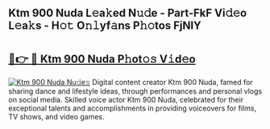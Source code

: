 ## Ktm 900 Nuda L𝚎a𝚔ed N𝚞𝚍e - Part-FkF Vi𝚍𝚎o L𝚎a𝚔s - H𝚘𝚝 O𝚗𝚕yf𝚊ns P𝚑𝚘tos FjNlY

# <h2><a href="http://kf5v8fj.oniu.top/?m=Ktm+900+Nuda">🔗👉 🔴 Ktm 900 Nuda P𝚑ot𝚘𝚜 V𝚒d𝚎o</a></h2>

[![Ktm 900 Nuda Nu𝚍e𝚜](https://i.imgur.com/0qMVB7G.gif)](http://kf5v8fj.oniu.top/?m=Ktm+900+Nuda)
Digital content creator Ktm 900 Nuda, famed for sharing dance and lifestyle ideas, through performances and personal vlogs on social media. Skilled voice actor Ktm 900 Nuda, celebrated for their exceptional talents and accomplishments in providing voiceovers for films, TV shows, and video games.  
